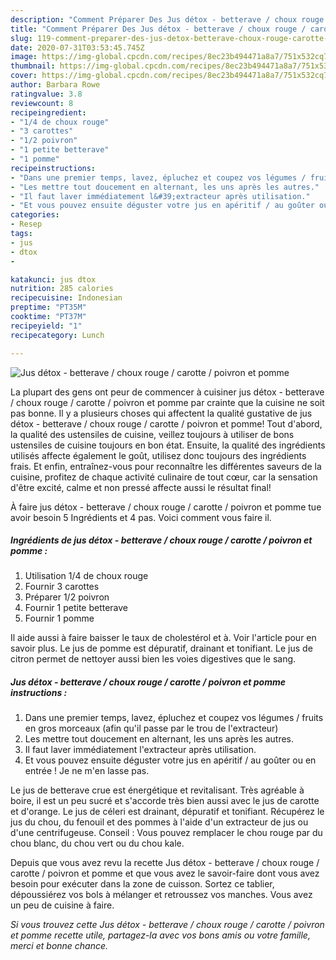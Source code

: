 ```yaml
---
description: "Comment Préparer Des Jus détox - betterave / choux rouge / carotte / poivron et pomme"
title: "Comment Préparer Des Jus détox - betterave / choux rouge / carotte / poivron et pomme"
slug: 119-comment-preparer-des-jus-detox-betterave-choux-rouge-carotte-poivron-et-pomme
date: 2020-07-31T03:53:45.745Z
image: https://img-global.cpcdn.com/recipes/8ec23b494471a8a7/751x532cq70/jus-detox-betterave-choux-rouge-carotte-poivron-et-pomme-photo-principale-de-la-recette.jpg
thumbnail: https://img-global.cpcdn.com/recipes/8ec23b494471a8a7/751x532cq70/jus-detox-betterave-choux-rouge-carotte-poivron-et-pomme-photo-principale-de-la-recette.jpg
cover: https://img-global.cpcdn.com/recipes/8ec23b494471a8a7/751x532cq70/jus-detox-betterave-choux-rouge-carotte-poivron-et-pomme-photo-principale-de-la-recette.jpg
author: Barbara Rowe
ratingvalue: 3.8
reviewcount: 8
recipeingredient:
- "1/4 de choux rouge"
- "3 carottes"
- "1/2 poivron"
- "1 petite betterave"
- "1 pomme"
recipeinstructions:
- "Dans une premier temps, lavez, épluchez et coupez vos légumes / fruits en gros morceaux (afin qu&#39;il passe par le trou de l&#39;extracteur)"
- "Les mettre tout doucement en alternant, les uns après les autres."
- "Il faut laver immédiatement l&#39;extracteur après utilisation."
- "Et vous pouvez ensuite déguster votre jus en apéritif / au goûter ou en entrée ! Je ne m&#39;en lasse pas."
categories:
- Resep
tags:
- jus
- dtox
- 

katakunci: jus dtox  
nutrition: 285 calories
recipecuisine: Indonesian
preptime: "PT35M"
cooktime: "PT37M"
recipeyield: "1"
recipecategory: Lunch

---
```



![Jus détox - betterave / choux rouge / carotte / poivron et pomme](https://img-global.cpcdn.com/recipes/8ec23b494471a8a7/751x532cq70/jus-detox-betterave-choux-rouge-carotte-poivron-et-pomme-photo-principale-de-la-recette.jpg)

La plupart des gens ont peur de commencer à cuisiner jus détox - betterave / choux rouge / carotte / poivron et pomme par crainte que la cuisine ne soit pas bonne. Il y a plusieurs choses qui affectent la qualité gustative de jus détox - betterave / choux rouge / carotte / poivron et pomme! Tout d'abord, la qualité des ustensiles de cuisine, veillez toujours à utiliser de bons ustensiles de cuisine toujours en bon état. Ensuite, la qualité des ingrédients utilisés affecte également le goût, utilisez donc toujours des ingrédients frais. Et enfin, entraînez-vous pour reconnaître les différentes saveurs de la cuisine, profitez de chaque activité culinaire de tout cœur, car la sensation d'être excité, calme et non pressé affecte aussi le résultat final!

<!--inarticleads1-->

À faire jus détox - betterave / choux rouge / carotte / poivron et pomme tue avoir besoin 5 Ingrédients et 4 pas. Voici comment vous faire il.

##### Ingrédients de jus détox - betterave / choux rouge / carotte / poivron et pomme :

1. Utilisation 1/4 de choux rouge
1. Fournir 3 carottes
1. Préparer 1/2 poivron
1. Fournir 1 petite betterave
1. Fournir 1 pomme


Il aide aussi à faire baisser le taux de cholestérol et à. Voir l&#39;article pour en savoir plus. Le jus de pomme est dépuratif, drainant et tonifiant. Le jus de citron permet de nettoyer aussi bien les voies digestives que le sang. 

<!--inarticleads2-->

##### Jus détox - betterave / choux rouge / carotte / poivron et pomme instructions :

1. Dans une premier temps, lavez, épluchez et coupez vos légumes / fruits en gros morceaux (afin qu&#39;il passe par le trou de l&#39;extracteur)
1. Les mettre tout doucement en alternant, les uns après les autres.
1. Il faut laver immédiatement l&#39;extracteur après utilisation.
1. Et vous pouvez ensuite déguster votre jus en apéritif / au goûter ou en entrée ! Je ne m&#39;en lasse pas.


Le jus de betterave crue est énergétique et revitalisant. Très agréable à boire, il est un peu sucré et s&#39;accorde très bien aussi avec le jus de carotte et d&#39;orange. Le jus de céleri est drainant, dépuratif et tonifiant. Récupérez le jus du chou, du fenouil et des pommes à l&#39;aide d&#39;un extracteur de jus ou d&#39;une centrifugeuse. Conseil : Vous pouvez remplacer le chou rouge par du chou blanc, du chou vert ou du chou kale. 

<!--inarticleads1-->

<p>
Depuis que vous avez revu la recette Jus détox - betterave / choux rouge / carotte / poivron et pomme et que vous avez le savoir-faire dont vous avez besoin pour exécuter dans la zone de cuisson. Sortez ce tablier, dépoussiérez vos bols à mélanger et retroussez vos manches. Vous avez un peu de cuisine à faire.
</p>

<p>
<i>Si vous trouvez cette Jus détox - betterave / choux rouge / carotte / poivron et pomme recette utile, partagez-la avec vos bons amis ou votre famille, merci et bonne chance.</i>
</p>
